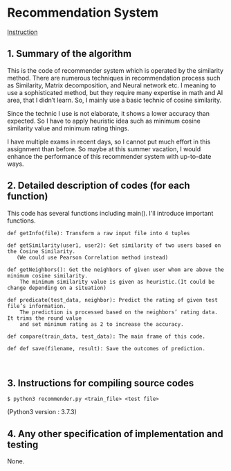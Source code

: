 # Recommendation System

[Instruction](https://github.com/vctr7/Data_Science/blob/master/Recommendation_System/2020_DM_Programming_Assignment_4.pdf)


## 1.	Summary of the algorithm

This is the code of recommender system which is operated by the similarity method. There are numerous techniques in recommendation process such as Similarity, Matrix decomposition, and Neural network etc. I meaning to use a sophisticated method, but they require many expertise in math and AI area, that I didn’t learn. So, I mainly use a basic technic of cosine similarity.

Since the technic I use is not elaborate, it shows a lower accuracy than expected. So I have to apply heuristic idea such as minimum cosine similarity value and minimum rating things.

I have multiple exams in recent days, so I cannot put much effort in this assignment than before. So maybe at this summer vacation, I would enhance the performance of this recommender system with up-to-date ways.



## 2.	Detailed description of codes (for each function) 

This code has several functions including main(). I'll introduce important functions.

    def getInfo(file): Transform a raw input file into 4 tuples
    
    def getSimilarity(user1, user2): Get similarity of two users based on the Cosine Similarity. 
       (We could use Pearson Correlation method instead)
    
    def getNeighbors(): Get the neighbors of given user whom are above the minimum cosine similarity. 
        The minimum similarity value is given as heuristic.(It could be change depending on a situation)
    
    def predicate(test_data, neighbor): Predict the rating of given test file’s information. 
        The prediction is processed based on the neighbors’ rating data. It trims the round value 
        and set minimum rating as 2 to increase the accuracy.

    def compare(train_data, test_data): The main frame of this code. 
    
    def def save(filename, result): Save the outcomes of prediction.
    

 
## 3.	Instructions for compiling source codes 

    $ python3 recommender.py <train_file> <test file>

(Python3 version : 3.7.3)
 



## 4.	Any other specification of implementation and testing

None.
